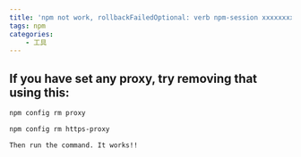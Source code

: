 ```yaml
---
title: 'npm not work, rollbackFailedOptional: verb npm-session xxxxxxxxxxxxxxxxxx'
tags: npm
categories:
    - 工具
---
```


## If you have set any proxy, try removing that using this:

```bash
npm config rm proxy

npm config rm https-proxy

Then run the command. It works!!
```
